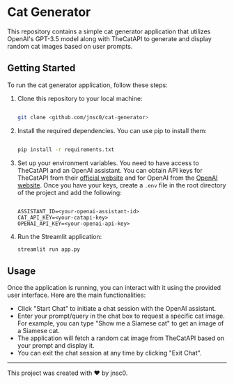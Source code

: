 # Cat Generator 

This repository contains a simple cat generator application that utilizes OpenAI's GPT-3.5 model along with TheCatAPI to generate and display random cat images based on user prompts.

## Getting Started

To run the cat generator application, follow these steps:

1. Clone this repository to your local machine:

   ```bash
   
   git clone <github.com/jnsc0/cat-generator>
   ```

2. Install the required dependencies. You can use pip to install them:

   ```bash
   
   pip install -r requirements.txt
   ```

3. Set up your environment variables. You need to have access to TheCatAPI and an OpenAI assistant. You can obtain API keys for TheCatAPI from their [official website](https://thecatapi.com/) and for OpenAI from the [OpenAI website](https://openai.com/). Once you have your keys, create a `.env` file in the root directory of the project and add the following:

   ```dotenv
   
   ASSISTANT_ID=<your-openai-assistant-id>
   CAT_API_KEY=<your-catapi-key>
   OPENAI_API_KEY=<your-openai-api-key>
   ```

4. Run the Streamlit application:

   ```bash
   streamlit run app.py
   ```

## Usage

Once the application is running, you can interact with it using the provided user interface. Here are the main functionalities:

- Click "Start Chat" to initiate a chat session with the OpenAI assistant.
- Enter your prompt/query in the chat box to request a specific cat image. For example, you can type "Show me a Siamese cat" to get an image of a Siamese cat.
- The application will fetch a random cat image from TheCatAPI based on your prompt and display it.
- You can exit the chat session at any time by clicking "Exit Chat".

---
This project was created with ❤️ by jnsc0.
